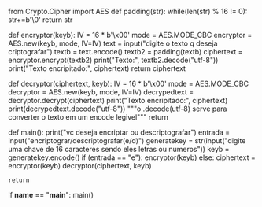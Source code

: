 from Crypto.Cipher import AES
def padding(str):
    while(len(str) % 16 != 0):
        str+=b'\0'
    return str

def encryptor(keyb):
    IV = 16 * b'\x00'
    mode = AES.MODE_CBC
    encryptor = AES.new(keyb, mode, IV=IV)
    text = input("digite o texto q deseja criptografar")
    textb = text.encode()
    textb2 = padding(textb)
    ciphertext = encryptor.encrypt(textb2)
    print("Texto:", textb2.decode("utf-8"))
    print("Texto encripitado:", ciphertext)
    return ciphertext


def decryptor(ciphertext, keyb):
    IV = 16 * b'\x00'
    mode = AES.MODE_CBC
    decryptor = AES.new(keyb, mode, IV=IV)
    decrypedtext = decryptor.decrypt(ciphertext)
    print("Texto encripitado:", ciphertext)
    print(decrypedtext.decode("utf-8"))
    """o .decode(utf-8) serve para converter o texto em um encode legivel"""
    return


def main():
    print("vc deseja encriptar ou descriptografar")
    entrada = input("encriptograr/descriptografar(e/d)")
    generatekey = str(input("digite uma chave de 16 caracteres sendo eles letras ou numeros"))
    keyb = generatekey.encode()
    if (entrada == "e"):
        encryptor(keyb)
    else:
        ciphertext = encryptor(keyb)
        decryptor(ciphertext, keyb)

    return


if __name__ == "__main__":
    main()
